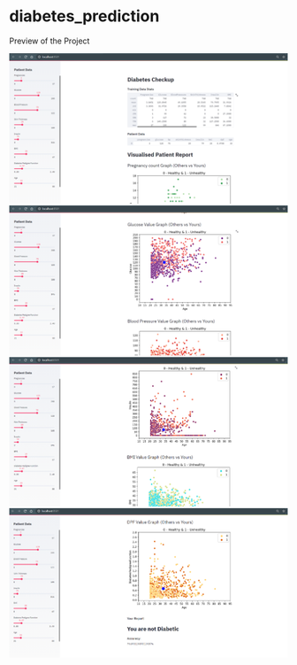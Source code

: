 # diabetes_prediction
Preview of the Project

![](images/1.PNG)
![](images/2.PNG)
![](images/3.PNG)
![](images/4.PNG)
